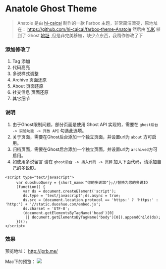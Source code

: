 # Anatole Ghost Theme

> Anatole 是由 [hi-caicai][1] 制作的一款 Farbox 主题，非常简洁漂亮，原地址在： https://github.com/hi-caicai/farbox-theme-Anatole
然后由 [YJK][2] 植到了 Ghost [地址](https://github.com/ygbhf/anatole-ghost-theme) ,但是非完美移植，缺少点东西，我稍作修改了下

### 添加修改了
1.  Tag 添加
2.  代码高亮
3.  多说样式调整
4.  Archive 页面还原
5.  About 页面还原
6.  社交信息 页面还原
7.  其它细节
	 
### 说明
1. 由于Ghost限制问题，部分页面是使用 Ghost API 实现的，需要在 `ghost后台 -> 实验功能 -> 开放 API` 勾选此选项。
2. 关于页面，需要在Ghost后台添加一个独立页面，并设置url为 `about` 方可启用。
3. 归档页面，需要在Ghost后台添加一个独立页面，并设置url为 `archived`方可启用。
4. 如使用多说留言 请在 `ghost后台 -> 插入代码 -> 页脚` 加入下面代码，请添加自己的多说ID。
```
<script type="text/javascript">
     var duoshuoQuery = {short_name:"你的多说ID"};//替换为您的多说ID
     (function() {
        var ds = document.createElement('script');
        ds.type = 'text/javascript';ds.async = true;
        ds.src = (document.location.protocol == 'https:' ? 'https:' : 'http:') + '//static.duoshuo.com/embed.js';
        ds.charset = 'UTF-8';
        (document.getElementsByTagName('head')[0]
         || document.getElementsByTagName('body')[0]).appendChild(ds);
     })();
</script>
```


### 效果
预览地址： http://jorb.me/

Mac下的预览：
![](http://cdn.jorb.me/image/5/83/40abc89fcd9fa6561ae75ca64e91e.png)


[1]:	https://github.com/hi-caicai
[2]:	https://github.com/ygbhf
[3]:	https://github.com/ygbhf/anatole-ghost-theme

[image-1]:	http://cdn.jorb.me/image/5/83/40abc89fcd9fa6561ae75ca64e91e.png

